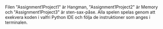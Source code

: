 Filen "Assignment1Project1" är Hangman, "Assignment1Project2" är Memory och "Assignment1Project3" är sten-sax-påse. Alla spelen spelas genom att exekvera koden i valfri Python IDE och följa de instruktioner som anges i terminalen.
